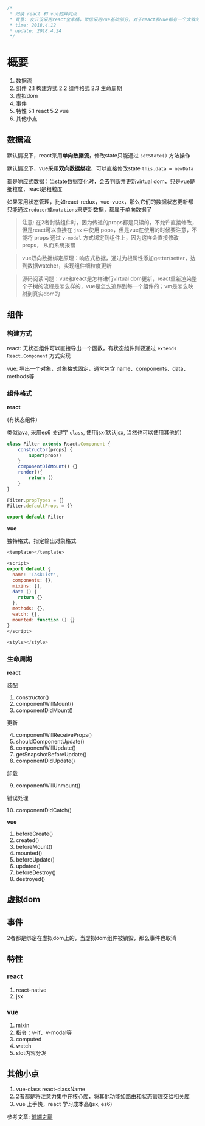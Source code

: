 ```javascript
/*
 * 归纳 react 和 vue的异同点
 * 背景: 友云设采用react全家桶，微信采用vue基础部分，对于react和vue都有一个大致的掌握，这里总结一下，做个区分
 * time: 2018.4.12
 * update: 2018.4.24
 */
```

# 概要

1. 数据流
2. 组件
2.1 构建方式
2.2 组件格式
2.3 生命周期
3. 虚拟dom
4. 事件
5. 特性
5.1 react
5.2 vue
6. 其他小点

## 数据流

默认情况下，react采用**单向数据流**，修改state只能通过 `setState()` 方法操作

默认情况下，vue采用**双向数据绑定**，可以直接修改state `this.data = newData`

都是响应式数据：当state数据变化时，会去判断并更新virtual dom，只是vue是细粒度，react是粗粒度

如果采用状态管理，比如react-redux，vue-vuex，那么它们的数据状态更新都只能通过`reducer`或`mutations`来更新数据，都属于单向数据了

> 注意: 在2者封装组件时，因为传递的props都是只读的，不允许直接修改，但是react可以直接在 `jsx` 中使用 pops，但是vue在使用的时候要注意，不能将 props 通过 `v-modal` 方式绑定到组件上，因为这样会直接修改 props， 从而系统报错

> vue双向数据绑定原理：响应式数据，通过为根属性添加getter/setter，达到数据watcher，实现组件细粒度更新

> 源码阅读问题：vue和react是怎样进行virtual dom更新，react重新渲染整个子树的流程是怎么样的，vue是怎么追踪到每一个组件的；vm是怎么映射到真实dom的


## 组件

### 构建方式

react: 无状态组件可以直接导出一个函数，有状态组件则要通过 `extends React.Component` 方式实现

vue: 导出一个对象，对象格式固定，通常包含 name、components、data、methods等

### 组件格式

**react** 

(有状态组件)

类似java, 采用es6 关键字 `class`, 使用jsx(默认jsx, 当然也可以使用其他的)

```javascript
class Filter extends React.Component {
	constructor(props) {
        super(props)
    }
    componentDidMount() {}
	render(){
		return ()
	}
}

Filter.propTypes = {}
Filter.defaultProps = {}

export default Filter
```

**vue**

独特格式，指定输出对象格式

```javascript
<template></template>

<script>
export default {
  name: 'TaskList',
  components: {},
  mixins: [],
  data () {
    return {}
  },
  methods: {},
  watch: {},
  mounted: function () {}
}
</script>

<style></style>

```

### 生命周期

**react**

装配

1. constructor()
2. componentWillMount()
3. componentDidMount()

更新

4. componentWillReceiveProps()
5. shouldComponentUpdate()
6. componentWillUpdate()
7. getSnapshotBeforeUpdate()
8. componentDidUpdate()

卸载

9. componentWillUnmount()

错误处理

10. componentDidCatch()

**vue**

1. beforeCreate()
2. created()
3. beforeMount()
4. mounted()
5. beforeUpdate()
6. updated()
7. beforeDestroy()
8. destroyed()

## 虚拟dom

## 事件

2者都是绑定在虚拟dom上的，当虚拟dom组件被销毁，那么事件也取消

## 特性

### react

1. react-native
2. jsx

### vue 

1. mixin
2. 指令：v-if、v-modal等
3. computed
4. watch
5. slot内容分发

## 其他小点

1. vue-class react-className
2. 2者都是将注意力集中在核心库，将其他功能如路由和状态管理交给相关库
3. vue 上手快，react 学习成本高(jsx, es6)

参考文章: [前端之巅](https://mp.weixin.qq.com/s/KCZsBmQiCdLF2HJ5N4Pbyw)
